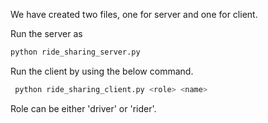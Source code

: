 We have created two files, one for server and one for client.

Run the server as
``` bash
python ride_sharing_server.py
```

Run the client by using the below command.

``` bash
 python ride_sharing_client.py <role> <name>
 ```

 Role can be either 'driver' or 'rider'.